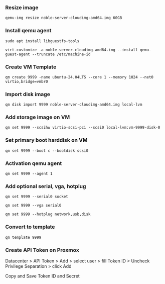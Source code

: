 ### Resize image
```
qemu-img resize noble-server-cloudimg-amd64.img 60GB
```

### Install qemu agent
```
sudo apt install libguestfs-tools
```

```
virt-customize -a noble-server-cloudimg-amd64.img --install qemu-guest-agent --truncate /etc/machine-id
```

### Create VM Template
```
qm create 9999 -name ubuntu-24.04LTS --core 1 --memory 1024 --net0 virtio,bridge=vmbr0
```

### Import disk image
```
qm disk import 9999 noble-server-cloudimg-amd64.img local-lvm
```

### Add storage image on VM
```
qm set 9999 --scsihw virtio-scsi-pci --scsi0 local-lvm:vm-9999-disk-0
```

### Set primary boot harddisk on VM
```
qm set 9999 --boot c --bootdisk scsi0
```

### Activation qemu agent
```
qm set 9999 --agent 1
```

### Add optional serial, vga, hotplug
```
qm set 9999 --serial0 socket
```
```
qm set 9999 --vga serial0
```
```
qm set 9999 --hotplug network,usb,disk
```

### Convert to template
```
qm template 9999
```

### Create API Token on Proxmox
Datacenter > API Token > Add > select user > fill Token ID > Uncheck Privilege Separation > click Add

Copy and Save Token ID and Secret

